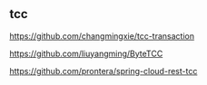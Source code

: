 #

## tcc

https://github.com/changmingxie/tcc-transaction

https://github.com/liuyangming/ByteTCC

https://github.com/prontera/spring-cloud-rest-tcc
